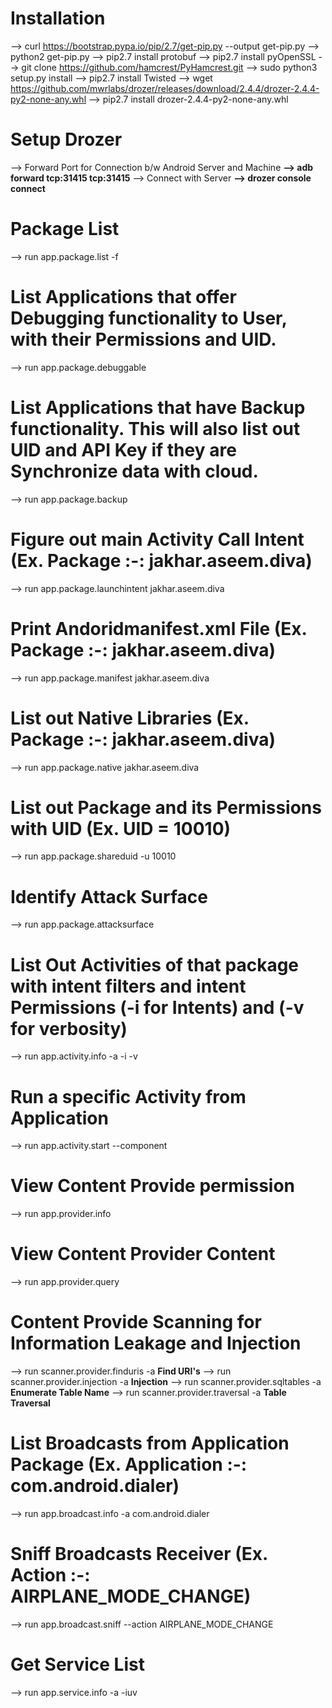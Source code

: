 # Installation
  --> curl https://bootstrap.pypa.io/pip/2.7/get-pip.py --output get-pip.py
  --> python2 get-pip.py
  --> pip2.7 install protobuf
  --> pip2.7 install pyOpenSSL
  --> git clone https://github.com/hamcrest/PyHamcrest.git
  --> sudo python3 setup.py install
  --> pip2.7 install Twisted
  --> wget https://github.com/mwrlabs/drozer/releases/download/2.4.4/drozer-2.4.4-py2-none-any.whl
  --> pip2.7 install drozer-2.4.4-py2-none-any.whl

# Setup Drozer
  --> Forward Port for Connection b/w Android Server and Machine
      **--> adb forward tcp:31415 tcp:31415**
  --> Connect with Server
      **--> drozer console connect**

# Package List
  --> run app.package.list -f <search string>

# List Applications that offer Debugging functionality to User, with their Permissions and UID.
  --> run app.package.debuggable

# List Applications that have Backup functionality. This will also list out UID and API Key if they are Synchronize data with cloud.  
  --> run app.package.backup

# Figure out main Activity Call Intent (Ex. Package :-: jakhar.aseem.diva)
  --> run app.package.launchintent jakhar.aseem.diva

# Print Andoridmanifest.xml File (Ex. Package :-: jakhar.aseem.diva)
  --> run app.package.manifest jakhar.aseem.diva

# List out Native Libraries (Ex. Package :-: jakhar.aseem.diva)
  --> run app.package.native jakhar.aseem.diva

# List out Package and its Permissions with UID (Ex. UID = 10010)
  --> run app.package.shareduid -u 10010

# Identify Attack Surface
  --> run app.package.attacksurface <package name>

# List Out Activities of that package with intent filters and intent Permissions (-i for Intents) and (-v for verbosity)
  --> run app.activity.info -a <package Name> -i -v

# Run a specific Activity from Application
  --> run app.activity.start --component <package Name> <Activity Name>

# View Content Provide permission
  --> run app.provider.info <package name>

# View Content Provider Content
  --> run app.provider.query <content provider URI>

# Content Provide Scanning for Information Leakage and Injection
  --> run scanner.provider.finduris -a <package name>                               **Find URI's**
  --> run scanner.provider.injection -a <package name>                              **Injection**
  --> run scanner.provider.sqltables -a <package name>                              **Enumerate Table Name**
  --> run scanner.provider.traversal -a <package name>                              **Table Traversal**

# List Broadcasts from Application Package (Ex. Application :-: com.android.dialer)
  --> run app.broadcast.info -a com.android.dialer

# Sniff Broadcasts Receiver (Ex. Action :-: AIRPLANE_MODE_CHANGE)
  --> run app.broadcast.sniff --action AIRPLANE_MODE_CHANGE

# Get Service List
  --> run app.service.info -a <package> -iuv
